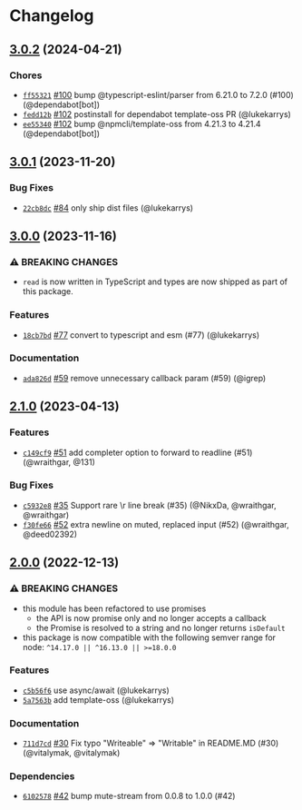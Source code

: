 # Changelog

## [3.0.2](https://github.com/npm/read/compare/v3.0.1...v3.0.2) (2024-04-21)

### Chores

* [`ff55321`](https://github.com/npm/read/commit/ff55321ffe74704ac8be59e1519773f79ce039cf) [#100](https://github.com/npm/read/pull/100) bump @typescript-eslint/parser from 6.21.0 to 7.2.0 (#100) (@dependabot[bot])
* [`fedd12b`](https://github.com/npm/read/commit/fedd12b7af71b40b7c0e47f937d865c3ca0bbed4) [#102](https://github.com/npm/read/pull/102) postinstall for dependabot template-oss PR (@lukekarrys)
* [`ee55340`](https://github.com/npm/read/commit/ee5534088f5c62ea009d856b2980423dcac360ec) [#102](https://github.com/npm/read/pull/102) bump @npmcli/template-oss from 4.21.3 to 4.21.4 (@dependabot[bot])

## [3.0.1](https://github.com/npm/read/compare/v3.0.0...v3.0.1) (2023-11-20)

### Bug Fixes

* [`22cb8dc`](https://github.com/npm/read/commit/22cb8dc5c7b567cd2d890ca2d71fed1faaf52d29) [#84](https://github.com/npm/read/pull/84) only ship dist files (@lukekarrys)

## [3.0.0](https://github.com/npm/read/compare/v2.1.0...v3.0.0) (2023-11-16)

### ⚠️ BREAKING CHANGES

* `read` is now written in TypeScript and types are now shipped as part of this package.

### Features

* [`18cb7bd`](https://github.com/npm/read/commit/18cb7bd9f364a5cafabd9cb52942f048da7178af) [#77](https://github.com/npm/read/pull/77) convert to typescript and esm (#77) (@lukekarrys)

### Documentation

* [`ada826d`](https://github.com/npm/read/commit/ada826d2ded4e35a1e60d9f50dc31fda083d2a5d) [#59](https://github.com/npm/read/pull/59) remove unnecessary callback param (#59) (@igrep)

## [2.1.0](https://github.com/npm/read/compare/v2.0.0...v2.1.0) (2023-04-13)

### Features

* [`c149cf9`](https://github.com/npm/read/commit/c149cf998223e2ae45c013768038717bc4a1c543) [#51](https://github.com/npm/read/pull/51) add completer option to forward to readline (#51) (@wraithgar, @131)

### Bug Fixes

* [`c5932e8`](https://github.com/npm/read/commit/c5932e8d223990dd65a46226f560768c430d1888) [#35](https://github.com/npm/read/pull/35) Support rare \r line break (#35) (@NikxDa, @wraithgar, @wraithgar)
* [`f30fe66`](https://github.com/npm/read/commit/f30fe6640287cbd5a341b7a9f65a60e40558e389) [#52](https://github.com/npm/read/pull/52) extra newline on muted, replaced input (#52) (@wraithgar, @deed02392)

## [2.0.0](https://github.com/npm/read/compare/v1.0.7...v2.0.0) (2022-12-13)

### ⚠️ BREAKING CHANGES

* this module has been refactored to use promises
    - the API is now promise only and no longer accepts a callback
    - the Promise is resolved to a string and no longer returns `isDefault`
* this package is now compatible with the following semver range for node: `^14.17.0 || ^16.13.0 || >=18.0.0`

### Features

* [`c5b56f6`](https://github.com/npm/read/commit/c5b56f6242493173ded23a97f4fd2ffb4017310f) use async/await (@lukekarrys)
* [`5a7563b`](https://github.com/npm/read/commit/5a7563bf20ae1392ee0d0b29a4d0ac5c23df9a33) add template-oss (@lukekarrys)

### Documentation

* [`711d7cd`](https://github.com/npm/read/commit/711d7cd6a3d58472b88c7db1ab2129f37304d72c) [#30](https://github.com/npm/read/pull/30) Fix typo "Writeable" => "Writable" in README.MD (#30) (@vitalymak, @vitalymak)

### Dependencies

* [`6102578`](https://github.com/npm/read/commit/6102578bd1c9d192a1d6601564faa066af13b35d) [#42](https://github.com/npm/read/pull/42) bump mute-stream from 0.0.8 to 1.0.0 (#42)
